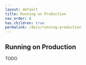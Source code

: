```yaml
---
layout: default
title: Running on Production
nav_order: 8
has_children: true
permalink: /docs/running-production
---
```


## Running on Production

TODO